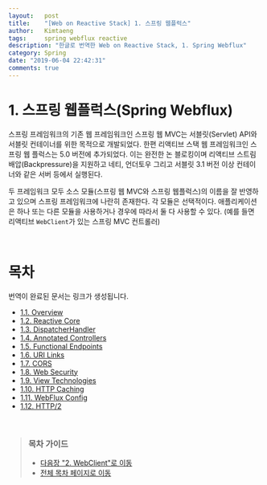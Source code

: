 ```yaml
---
layout:   post
title:    "[Web on Reactive Stack] 1. 스프링 웹플럭스"
author:   Kimtaeng
tags: 	  spring webflux reactive
description: "한글로 번역한 Web on Reactive Stack, 1. Spring Webflux"
category: Spring
date: "2019-06-04 22:42:31"
comments: true
---
```


# 1. 스프링 웹플럭스(Spring Webflux)
스프링 프레임워크의 기존 웹 프레임워크인 스프링 웹 MVC는 서블릿(Servlet) API와 서블릿 컨테이너를 위한 목적으로 개발되었다. 
한편 리액티브 스택 웹 프레임워크인 스프링 웹 플럭스는 5.0 버전에 추가되었다. 이는 완전한 논 블로킹이며 리액티브 스트림 배압(Backpressure)을
지원하고 네티, 언더토우 그리고 서블릿 3.1 버전 이상 컨테이너와 같은 서버 등에서 실행된다.

두 프레임워크 모두 소스 모듈(스프링 웹 MVC와 스프링 웹플럭스)의 이름을 잘 반영하고 있으며 스프링 프레임워크에 나란히 존재한다.
각 모듈은 선택적이다. 애플리케이션은 하나 또는 다른 모듈을 사용하거나 경우에 따라서 둘 다 사용할 수 있다.
(예를 들면 리액티브 `WebClient`가 있는 스프링 MVC 컨트롤러)

<br>

# 목차
번역이 완료된 문서는 링크가 생성됩니다.

- <a href="/post/spring-webflux-references-overview">1.1. Overview</a>
- <a href="/post/spring-webflux-references-reactive-core">1.2. Reactive Core</a>
- <a href="/post/spring-webflux-references-dispatcherhandler">1.3. DispatcherHandler</a>
- <a href="/post/spring-webflux-references-annotated-controllers">1.4. Annotated Controllers</a>
- <a href="/post/spring-webflux-references-functional-endpoints">1.5. Functional Endpoints</a>
- <a href="/post/spring-webflux-references-url-links">1.6. URI Links</a>
- <a href="/post/spring-webflux-references-cors">1.7. CORS</a>
- <a href="/post/spring-webflux-references-web-security">1.8. Web Security</a>
- <a href="/post/spring-webflux-references-view-technologies">1.9. View Technologies</a>
- <a href="/post/spring-webflux-references-http-caching">1.10. HTTP Caching</a>
- <a href="/post/spring-webflux-references-webflux-config">1.11. WebFlux Config</a>
- <a href="/post/spring-webflux-references-http2">1.12. HTTP/2</a>

<br>

> ### 목차 가이드
> - <a href="/post/web-on-reactive-stack-webclient">다음장 "2. WebClient"로 이동</a>
> - <a href="/post/web-on-reactive-stack">전체 목차 페이지로 이동</a>